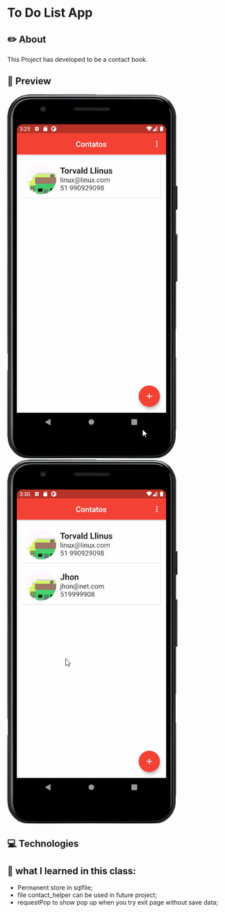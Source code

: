 # To Do List App

## ✏️ About
This Project has developed to be a contact book.

## 📱 Preview

![](.github/preview.gif) ![](.github/preview2.gif) 

## 💻 Technologies 



## 🧠 what I learned in this class:
- Permanent store in sqlfile;
- file contact_helper can be used in future project;
- requestPop to show pop up when you try exit page without save data;
